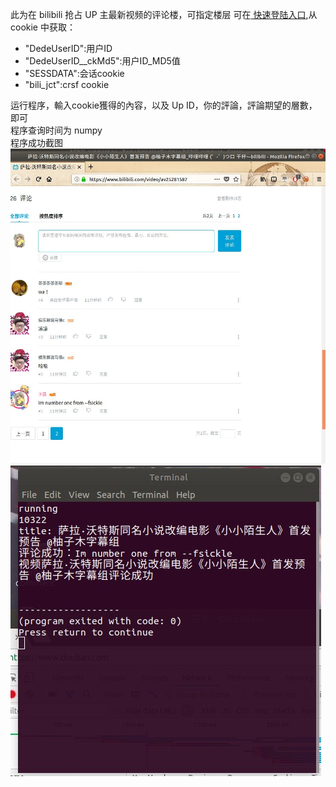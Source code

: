 此为在 bilibili 抢占 UP 主最新视频的评论楼，可指定楼层
可在<a href="https://passport.bilibili.com/ajax/miniLogin/minilogin">
    快速登陆入口</a>,从 cookie 中获取：</br>
    <ul>
    <li>"DedeUserID":用户ID</li>
    <li>"DedeUserID__ckMd5":用户ID_MD5值</li>
    <li>"SESSDATA":会话cookie</li>
    <li>"bili_jct":crsf cookie</li>
    </ul>
    运行程序，輸入cookie獲得的內容，以及 Up ID，你的評論，評論期望的層數，即可</br>
    程序查询时间为 numpy</br>
    程序成功截图</br>
    <img src='comment.jpg'/>
    <img src='comment_success.jpg'/>
